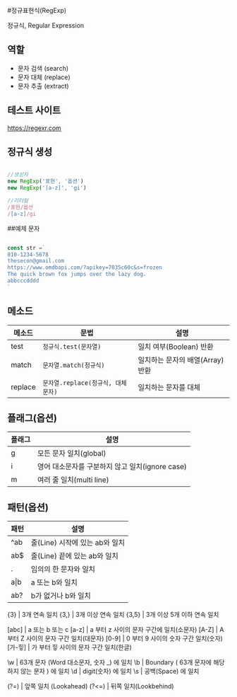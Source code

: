 #정규표현식(RegExp)

 정규식, Regular Expression

 ## 역할 

 - 문자 검색 (search)
 - 문자 대체 (replace)
 - 문자 추출 (extract)

 ## 테스트 사이트 
  
  https://regexr.com 


  ## 정규식 생성 

  `````js 

//생성자 
new RegExp('표현', '옵션')
new RegExp('[a-z]', 'gi')

//리터털
/표현/옵션
/[a-z]/gi


  `````

##예제 문자
 ```` js

const str =`
010-1234-5678
thesecon@gmail.com 
https://www.omdbapi.com/?apikey=7035c60c&s=frozen
The quick brown fox jumps over the lazy dog.
abbcccdddd
`


 ``````

## 메소드 

메소드 | 문법 | 설명 
--|--|--
test | `정규식.test(문자열)` | 일치 여부(Boolean) 반환 
match | `문자열.match(정규식)`| 일치하는 문자의 배열(Array) 반환 
replace | `문자열.replace(정규식, 대체문자)` | 일치하는 문자를 대체


## 플래그(옵션)

플래그 | 설명 
--|--
g| 모든 문자 일치(global)
i| 영어 대소문자를 구분하지 않고 일치(ignore case)
m| 여러 줄 일치(multi line)


## 패턴(옵션)

패턴 | 설명
--|--
^ab | 줄(Line) 시작에 있는 ab와 일치
ab$ | 줄(Line) 끝에 있는 ab와 일치 
. | 임의의 한 문자와 일치
a&verbar;b | a 또는 b와 일치
ab? | b가 없거나 b와 일치

{3} | 3개 연속 일치
{3,} | 3개 이상 연속 일치 
{3,5} | 3개 이상 5개 이하 연속 일치 

[abc] | a 또는 b 또는 c
[a-z] | a 부터 z 사이의 문자 구간에 일치(소문자)
[A-Z] | A 부터 Z 사이의 문자 구간 일치(대문자)
[0-9] | 0 부터 9 사이의 숫자 구간 일치(숫자)
[가-힣] | 가 부터 힣 사이의 문자 구간 일치(한글)

\w | 63개 문자 (Word 대소문자, 숫자 _) 에 일치 
\b | Boundary ( 63개 문자에 해당하지 않는 문자 ) 에 일치
\d | digit(숫자) 에 일치 
\s | 공백(Space) 에 일치 

(?=) | 앞쪽 일치 (Lookahead)
(?<=) | 뒤쪽 일치(Lookbehind)